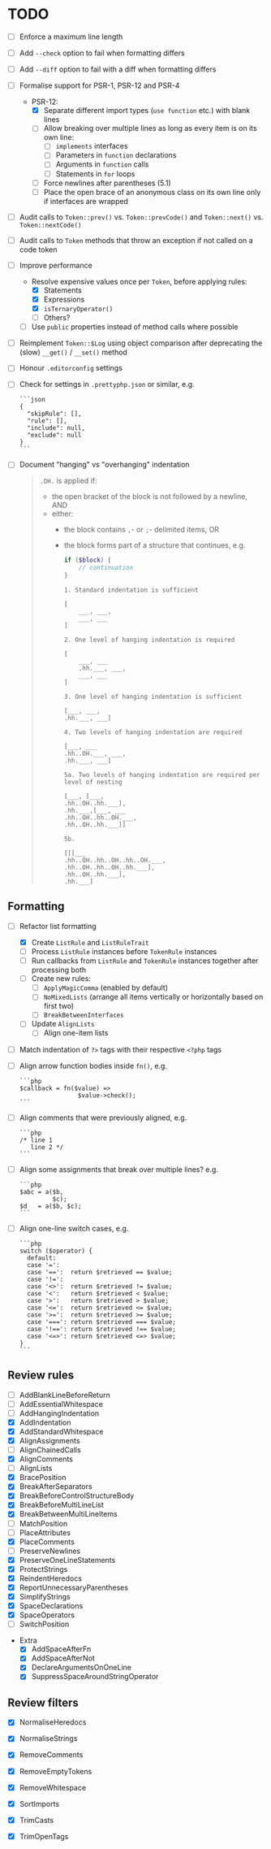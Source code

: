 # TODO

- [ ] Enforce a maximum line length
- [ ] Add `--check` option to fail when formatting differs
- [ ] Add `--diff` option to fail with a diff when formatting differs
- [ ] Formalise support for PSR-1, PSR-12 and PSR-4
  - PSR-12:
    - [x] Separate different import types (`use function` etc.) with blank lines
    - [ ] Allow breaking over multiple lines as long as every item is on its own line:
      - [ ] `implements` interfaces
      - [ ] Parameters in `function` declarations
      - [ ] Arguments in `function` calls
      - [ ] Statements in `for` loops
    - [ ] Force newlines after parentheses (5.1)
    - [ ] Place the open brace of an anonymous class on its own line only if interfaces are wrapped
- [ ] Audit calls to `Token::prev()` vs. `Token::prevCode()` and `Token::next()` vs. `Token::nextCode()`
- [ ] Audit calls to `Token` methods that throw an exception if not called on a code token
- [ ] Improve performance
  - Resolve expensive values once per `Token`, before applying rules:
    - [x] Statements
    - [x] Expressions
    - [x] `isTernaryOperator()`
    - [ ] Others?
  - [ ] Use `public` properties instead of method calls where possible
- [ ] Reimplement `Token::$Log` using object comparison after deprecating the (slow) `__get()` / `__set()` method
- [ ] Honour `.editorconfig` settings
- [ ] Check for settings in `.prettyphp.json` or similar, e.g.

      ```json
      {
        "skipRule": [],
        "rule": [],
        "include": null,
        "exclude": null
      }
      ```

- [ ] Document "hanging" vs "overhanging" indentation

  > `.OH.` is applied if:
  >
  > - the open bracket of the block is not followed by a newline, AND
  > - either:
  >   - the block contains `,`- or `;`- delimited items, OR
  >   - the block forms part of a structure that continues, e.g.
  >
  >     ```php
  >     if ($block) {
  >         // continuation
  >     }
  >     ```
  >
  >     ```
  >     1. Standard indentation is sufficient
  >
  >     [
  >         ___, ___,
  >         ___, ___
  >     ]
  >
  >     2. One level of hanging indentation is required
  >
  >     [
  >         ___, ___
  >         .hh.___, ___,
  >         ___, ___
  >     ]
  >
  >     3. One level of hanging indentation is sufficient
  >
  >     [___, ___,
  >     .hh.___, ___]
  >
  >     4. Two levels of hanging indentation are required
  >
  >     [___, ___
  >     .hh..OH.___, ___,
  >     .hh.___, ___]
  >
  >     5a. Two levels of hanging indentation are required per level of nesting
  >
  >     [___, [___,
  >     .hh..OH..hh.___],
  >     .hh.___,[___, ___
  >     .hh..OH..hh..OH.___,
  >     .hh..OH..hh.___]]
  >
  >     5b.
  >
  >     [[[___
  >     .hh..OH..hh..OH..hh..OH.___,
  >     .hh..OH..hh..OH..hh.___],
  >     .hh..OH..hh.___],
  >     .hh.___]
  >     ```

## Formatting

- [ ] Refactor list formatting
  - [x] Create `ListRule` and `ListRuleTrait`
  - [ ] Process `ListRule` instances before `TokenRule` instances
  - [ ] Run callbacks from `ListRule` and `TokenRule` instances together after processing both
  - [ ] Create new rules:
    - [ ] `ApplyMagicComma` (enabled by default)
    - [ ] `NoMixedLists` (arrange all items vertically or horizontally based on first two)
    - [ ] `BreakBetweenInterfaces`
  - [ ] Update `AlignLists`
    - [ ] Align one-item lists
- [ ] Match indentation of `?>` tags with their respective `<?php` tags
- [ ] Align arrow function bodies inside `fn()`, e.g.

      ```php
      $callback = fn($value) =>
                      $value->check();
      ```

- [ ] Align comments that were previously aligned, e.g.

      ```php
      /* line 1
         line 2 */
      ```

- [ ] Align some assignments that break over multiple lines? e.g.

      ```php
      $abc = a($b,
               $c);
      $d   = a($b, $c);
      ```

- [ ] Align one-line switch cases, e.g.

      ```php
      switch ($operator) {
        default:
        case '=':
        case '==':  return $retrieved == $value;
        case '!=':
        case '<>':  return $retrieved != $value;
        case '<':   return $retrieved < $value;
        case '>':   return $retrieved > $value;
        case '<=':  return $retrieved <= $value;
        case '>=':  return $retrieved >= $value;
        case '===': return $retrieved === $value;
        case '!==': return $retrieved !== $value;
        case '<=>': return $retrieved <=> $value;
      }
      ```

## Review rules

- [ ] AddBlankLineBeforeReturn
- [ ] AddEssentialWhitespace
- [ ] AddHangingIndentation
- [x] AddIndentation
- [x] AddStandardWhitespace
- [x] AlignAssignments
- [ ] AlignChainedCalls
- [x] AlignComments
- [ ] AlignLists
- [x] BracePosition
- [x] BreakAfterSeparators
- [x] BreakBeforeControlStructureBody
- [x] BreakBeforeMultiLineList
- [x] BreakBetweenMultiLineItems
- [ ] MatchPosition
- [ ] PlaceAttributes
- [x] PlaceComments
- [ ] PreserveNewlines
- [x] PreserveOneLineStatements
- [x] ProtectStrings
- [x] ReindentHeredocs
- [x] ReportUnnecessaryParentheses
- [x] SimplifyStrings
- [x] SpaceDeclarations
- [x] SpaceOperators
- [ ] SwitchPosition
- Extra
  - [x] AddSpaceAfterFn
  - [x] AddSpaceAfterNot
  - [x] DeclareArgumentsOnOneLine
  - [x] SuppressSpaceAroundStringOperator

## Review filters

- [x] NormaliseHeredocs
- [x] NormaliseStrings
- [x] RemoveComments
- [x] RemoveEmptyTokens
- [x] RemoveWhitespace
- [x] SortImports
- [x] TrimCasts
- [x] TrimOpenTags

